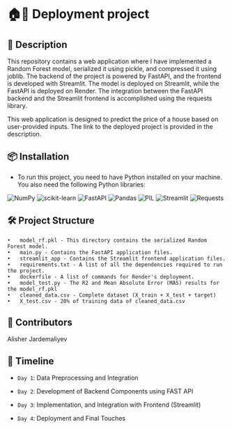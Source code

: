 # 🏠🏢 Deployment project

## 📜 Description


This repository contains a web application where I have implemented a Random Forest model, serialized it using pickle, 
and compressed it using joblib. The backend of the project is powered by FastAPI, and the frontend is developed with Streamlit.
The model is deployed on Streamlit, while the FastAPI is deployed on Render. The integration between the FastAPI backend 
and the Streamlit frontend is accomplished using the requests library. 

This web application is designed to predict the price of a house based on user-provided inputs. 
The link to the deployed project is provided in the description.



## 📦 Installation
 
- To run this project, you need to have Python installed on your machine.
  You also need the following Python libraries:

![NumPy](https://img.shields.io/badge/NumPy-013243?style=for-the-badge&logo=numpy&logoColor=white)
![scikit-learn](https://img.shields.io/badge/scikit--learn-F7931E?style=for-the-badge&logo=scikitlearn&logoColor=white)
![FastAPI](https://img.shields.io/badge/FastAPI-009688?style=for-the-badge&logo=fastapi&logoColor=white)
![Pandas](https://img.shields.io/badge/pandas-150458?style=for-the-badge&logo=pandas&logoColor=white)
![PIL](https://img.shields.io/badge/PIL-5C2D91?style=for-the-badge&logo=python&logoColor=white)
![Streamlit](https://img.shields.io/badge/Streamlit-FF4B4B?style=for-the-badge&logo=streamlit&logoColor=white)
![Requests](https://img.shields.io/badge/requests-3776AB?style=for-the-badge&logo=python&logoColor=white)


## 🛠️ Project Structure

	•	model_rf.pkl - This directory contains the serialized Random Forest model.
	•	main.py - Contains the FastAPI application files.
	•	streamlit_app - Contains the Streamlit frontend application files.
	•	requirements.txt - A list of all the dependencies required to run the project.
	•	dockerfile - A list of commands for Render's deployment.
	•	model_test.py - The R2 and Mean Absolute Error (MAS) results for the model_rf.pkl
	•	cleaned_data.csv - Complete dataset (X_train + X_test + target)
	•	X_test.csv - 20% of training data of cleaned_data.csv 



## 👥 Contributors

Alisher Jardemaliyev 


## 📅 Timeline

- `Day 1`: Data Preprocessing and Integration

- `Day 2`: Development of Backend Components using FAST API

- `Day 3`: Implementation, and Integration with Frontend (Streamlit)

- `Day 4`: Deployment and Final Touches